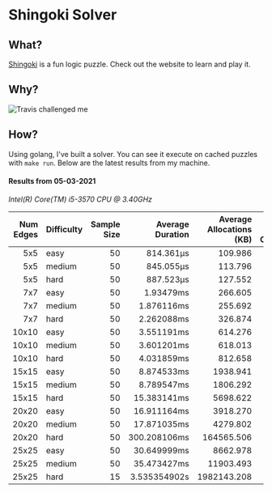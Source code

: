 # Shingoki Solver

## What?
[Shingoki](https://www.puzzle-shingoki.com) is a fun logic puzzle. Check out the website to learn and play it.

## Why?

![Travis challenged me](https://user-images.githubusercontent.com/23204038/112846696-f1f1fb00-906b-11eb-9693-3130ce4e78d7.png)

## How?

Using golang, I've built a solver. You can see it execute on cached puzzles with `make run`. Below are the latest results from my machine.

</startResults>

#### Results from 05-03-2021

_Intel(R) Core(TM) i5-3570 CPU @ 3.40GHz_

|Num Edges|Difficulty|Sample Size|Average Duration|Average Allocations (KB)|Average Garbage Collections|Average GC Pause|
|-:|-|-:|-:|-:|-:|-:|
|5x5|easy|50|814.361µs|109.986|0.00|0s|
|5x5|medium|50|845.055µs|113.796|0.00|0s|
|5x5|hard|50|887.523µs|127.552|0.00|0s|
|7x7|easy|50|1.93479ms|266.605|0.00|0s|
|7x7|medium|50|1.876116ms|255.692|0.00|0s|
|7x7|hard|50|2.262088ms|326.874|0.00|0s|
|10x10|easy|50|3.551191ms|614.276|0.00|0s|
|10x10|medium|50|3.601201ms|618.013|0.00|0s|
|10x10|hard|50|4.031859ms|812.658|0.00|0s|
|15x15|easy|50|8.874533ms|1938.941|0.00|0s|
|15x15|medium|50|8.789547ms|1806.292|0.00|0s|
|15x15|hard|50|15.383141ms|5698.622|0.08|3.814µs|
|20x20|easy|50|16.911164ms|3918.270|0.00|0s|
|20x20|medium|50|17.871035ms|4279.802|0.02|1.445µs|
|20x20|hard|50|300.208106ms|164565.506|3.78|319.153µs|
|25x25|easy|50|30.649999ms|8662.978|0.02|990ns|
|25x25|medium|50|35.473427ms|11903.493|0.08|4.214µs|
|25x25|hard|15|3.535354902s|1982143.208|43.33|3.183393ms|
